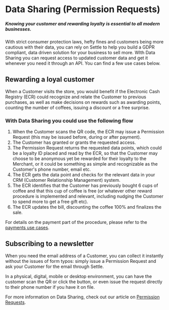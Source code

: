 # Data Sharing (Permission Requests)

##### Knowing your customer and rewarding loyalty is essential to all modern businesses.

With strict consumer protection laws, hefty fines and customers being more cautious with their data, you can rely on Settle to help you build a GDPR compliant, data driven solution for your business to sell more. WIth Data Sharing you can request access to updated customer data and get it whenever you need it through an API. You can find a few use cases below.

## Rewarding a loyal customer

When a Customer visits the store, you would benefit if the Electronic Cash Registry (ECR) could recognize and relate the Customer to previous purchases, as well as make decisions on rewards such as awarding points, counting the number of coffees, issuing a discount or a free surprise.

### With Data Sharing you could use the following flow

1. When the Customer scans the QR code, the ECR may issue a Permission Request (this may be issued before, during or after payment).
2. The Customer has granted or grants the requested access.
3. The Permission Request returns the requested data points, which could be a loyalty ID placed and read by the ECR, so that the Customer may choose to be anonymous yet be rewarded for their loyalty to the Merchant, or it could be something as simple and recognizable as the Customer's phone number, email etc.
4. The ECR gets the data point and checks for the relevant data in your CRM (Customer Relationship Management) system.
5. The ECR identifies that the Customer has previously bought 6 cups of coffee and that this cup of coffee is free (or whatever other reward procedure is implemented and relevant, including nudging the Customer to spend more to get a free gift etc).
6. The ECR updates the bill, discounting the coffee 100% and finalizes the sale.

For details on the payment part of the procedure, please refer to the [payments use cases](./ZG9jOjM0ODE0Nzg5-settle-at-checkout).

## Subscribing to a newsletter

When you need the email address of a Customer, you can collect it instantly without the issues of form typos: simply issue a Permission Request and ask your Customer for the email through Settle.

In a physical, digital, mobile or desktop environment, you can have the customer scan the QR or click the button, or even issue the request directly to their phone number if you have it on file.

For more information on Data Sharing, check out our article on [Permission Requests](./ZG9jOjM0ODE0NTky-permission-request).